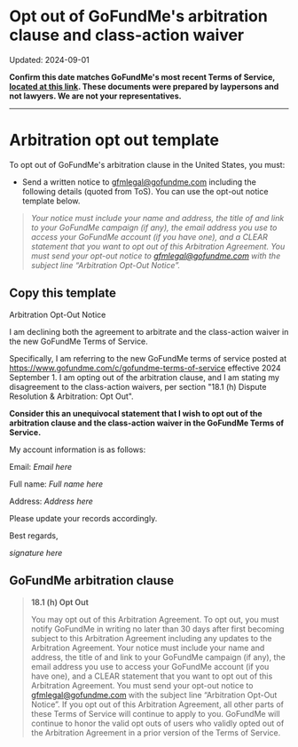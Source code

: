 Opt out of GoFundMe's arbitration clause and class-action waiver
===

Updated: 2024-09-01

**Confirm this date matches GoFundMe's most recent Terms of Service, [located at this link](https://www.gofundme.com/c/gofundme-terms-of-service). These documents were prepared by laypersons and not lawyers. We are not your representatives.**

---

# Arbitration opt out template

To opt out of GoFundMe's arbitration clause in the United States, you must:

- Send a written notice to [gfmlegal@gofundme.com](mailto:gfmlegal@gofundme.com) including the following details (quoted from ToS). You can use the opt-out notice template below.

> _Your notice must include your name and address, the title of and link to your GoFundMe campaign (if any), the email address you use to access your GoFundMe account (if you have one), and a CLEAR statement that you want to opt out of this Arbitration Agreement.  You must send your opt-out notice to gfmlegal@gofundme.com  with the subject line “Arbitration Opt-Out Notice”._

## Copy this template

Arbitration Opt-Out Notice

I am declining both the agreement to arbitrate and the class-action waiver in the new GoFundMe Terms of Service.

Specifically, I am referring to the new GoFundMe terms of service posted at https://www.gofundme.com/c/gofundme-terms-of-service effective 2024 September 1. I am opting out of the arbitration clause, and I am stating my disagreement to the class-action waivers, per section "18.1 (h) Dispute Resolution & Arbitration: Opt Out".

**Consider this an unequivocal statement that I wish to opt out of the arbitration clause and the class-action waiver in the GoFundMe Terms of Service.**

My account information is as follows:

Email: *Email here*

Full name: *Full name here*

Address: *Address here*

Please update your records accordingly.

Best regards,

*signature here*

## GoFundMe arbitration clause

> **18.1 (h) Opt Out**
>
> You may opt out of this Arbitration Agreement. To opt out, you must notify GoFundMe in writing no later than 30 days after first becoming subject to this Arbitration Agreement including any updates to the Arbitration Agreement.  Your notice must include your name and address, the title of and link to your GoFundMe campaign (if any), the email address you use to access your GoFundMe account (if you have one), and a CLEAR statement that you want to opt out of this Arbitration Agreement.  You must send your opt-out notice to [gfmlegal@gofundme.com](mailto:gfmlegal@gofundme.com)  with the subject line “Arbitration Opt-Out Notice”.  If you opt out of this Arbitration Agreement, all other parts of these Terms of Service will continue to apply to you. GoFundMe will continue to honor the valid opt outs of users who validly opted out of the Arbitration Agreement in a prior version of the Terms of Service.
